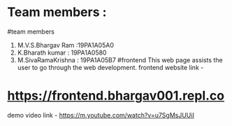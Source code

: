 # Team members : 
#team members 
1) M.V.S.Bhargav Ram :19PA1A05A0 
2) K.Bharath kumar : 19PA1A0580 
3) M.SivaRamaKrishna : 19PA1A05B7
#frontend
This web page assists the user to go through the web development.
frontend website link -
# https://frontend.bhargav001.repl.co
demo video link - https://m.youtube.com/watch?v=u7SgMsJUUiI
